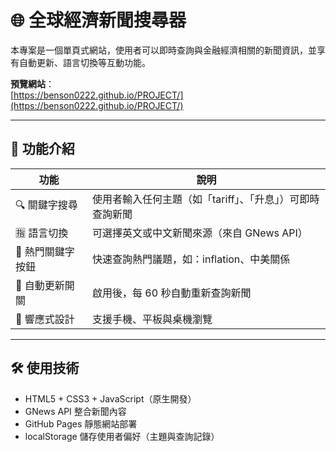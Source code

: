 # 🌐 全球經濟新聞搜尋器

本專案是一個單頁式網站，使用者可以即時查詢與金融經濟相關的新聞資訊，並享有自動更新、語言切換等互動功能。

 **預覽網站**：  
[https://benson0222.github.io/PROJECT/](https://benson0222.github.io/PROJECT/)

---

## 🧩 功能介紹

| 功能             | 說明 |
|------------------|------|
| 🔍 關鍵字搜尋     | 使用者輸入任何主題（如「tariff」、「升息」）可即時查詢新聞 |
| 🈯 語言切換       | 可選擇英文或中文新聞來源（來自 GNews API） |
| 📌 熱門關鍵字按鈕 | 快速查詢熱門議題，如：inflation、中美關係 |
| 🔁 自動更新開關   | 啟用後，每 60 秒自動重新查詢新聞 |
| 📱 響應式設計     | 支援手機、平板與桌機瀏覽 |

---

## 🛠 使用技術

- HTML5 + CSS3 + JavaScript（原生開發）
- GNews API 整合新聞內容
- GitHub Pages 靜態網站部署
- localStorage 儲存使用者偏好（主題與查詢記錄）




